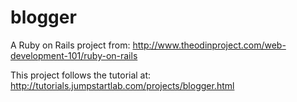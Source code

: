 # blogger

A Ruby on Rails project from: http://www.theodinproject.com/web-development-101/ruby-on-rails

This project follows the tutorial at: http://tutorials.jumpstartlab.com/projects/blogger.html
